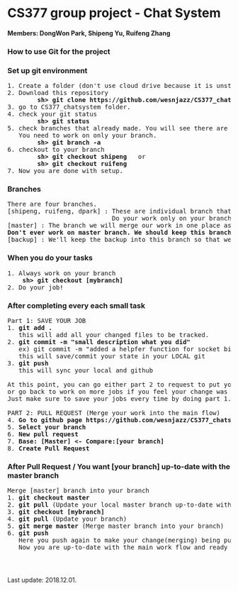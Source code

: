 # CS377 group project - Chat System
#### Members: DongWon Park, Shipeng Yu, Ruifeng Zhang

### How to use Git for the project
### Set up git environment
<pre>
1. Create a folder (don't use cloud drive because it is unstable to work with github)
2. Download this repository
        <b>sh> git clone https://github.com/wesnjazz/CS377_chatsystem.git</b>
3. go to CS377_chatsystem folder.
4. check your git status
        <b>sh> git status</b>
5. check branches that already made. You will see there are individual branches for each member.
   You need to work on only your branch.
        <b>sh> git branch -a</b>
6. checkout to your branch
        <b>sh> git checkout shipeng</b>   or
        <b>sh> git checkout ruifeng</b>
7. Now you are done with setup.
</pre>

### Branches
<pre>
There are four branches.
[shipeng, ruifeng, dpark] : These are individual branch that we work on separately.
                            Do your work only on your branch.
[master] : The branch we will merge our work in one place as we develop our project.
<b>Don't ever work on master branch. We should keep this branch stable.</b>
[backup] : We'll keep the backup into this branch so that we can always go back and never lose our job.
</pre>

### When you do your tasks
<pre>
1. Always work on your branch
    <b>sh> git checkout [mybranch]</b>
2. Do your job!
</pre>

### After completing every each small task
<pre>
Part 1: SAVE YOUR JOB
1. <b>git add .</b>
   this will add all your changed files to be tracked.
2. <b>git commit -m "small description what you did"</b> 
   ex) git commit -m "added a helpfer function for socket binding, fixed a segfault bug"
   this will save/commit your state in your LOCAL git
3. <b>git push</b>
   this will sync your local and github

At this point, you can go either part 2 to request to put your work into main flow, 
or go back to work on more jobs if you feel your change was small.
Just make sure to save your jobs every time by doing part 1.

PART 2: PULL REQUEST (Merge your work into the main flow)
4. <b>Go to github page https://github.com/wesnjazz/CS377_chatsystem</b>
5. <b>Select your branch</b>
6. <b>New pull request</b>
7. <b>Base: [Master] <- Compare:[your branch]</b>
8. <b>Create Pull Request</b>
</pre>

### After Pull Request / You want [your branch] up-to-date with the master branch
<pre>
Merge [master] branch into your branch
1. <b>git checkout master</b>
2. <b>git pull</b> (Update your local master branch up-to-date with github)
3. <b>git checkout [mybranch]</b>
4. <b>git pull</b> (Update your branch)
5. <b>git merge master</b> (Merge master branch into your branch)
6. <b>git push</b>
   Here you push again to make your change(merging) being published into github.
   Now you are up-to-date with the main work flow and ready to develop next level!
</pre>

### 

<br><br>
Last update: 2018.12.01.
